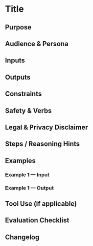 # Title
## Purpose
## Audience & Persona
## Inputs
## Outputs
## Constraints
## Safety & Verbs
## Legal & Privacy Disclaimer
## Steps / Reasoning Hints
## Examples
### Example 1 — Input
### Example 1 — Output
## Tool Use (if applicable)
## Evaluation Checklist
## Changelog

